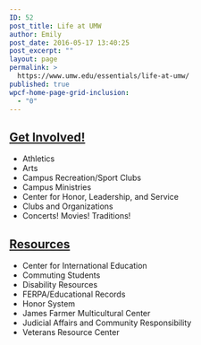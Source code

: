 ```yaml
---
ID: 52
post_title: Life at UMW
author: Emily
post_date: 2016-05-17 13:40:25
post_excerpt: ""
layout: page
permalink: >
  https://www.umw.edu/essentials/life-at-umw/
published: true
wpcf-home-page-grid-inclusion:
  - "0"
---
```

<h2><a href="http://www.umw.edu/essentials/life-at-umw/get-involved/">Get Involved!</a></h2>
<ul>
 	<li>Athletics</li>
 	<li>Arts</li>
 	<li>Campus Recreation/Sport Clubs</li>
 	<li>Campus Ministries</li>
 	<li>Center for Honor, Leadership, and Service</li>
 	<li>Clubs and Organizations</li>
 	<li>Concerts! Movies! Traditions!</li>
</ul>
<h2><a href="http://www.umw.edu/essentials/life-at-umw/resources/">Resources</a></h2>
<ul>
 	<li>Center for International Education</li>
 	<li>Commuting Students</li>
 	<li>Disability Resources</li>
 	<li>FERPA/Educational Records</li>
 	<li>Honor System</li>
 	<li>James Farmer Multicultural Center</li>
 	<li>Judicial Affairs and Community Responsibility</li>
 	<li>Veterans Resource Center</li>
</ul>